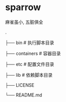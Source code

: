 # sparrow

麻雀虽小, 五脏俱全

.

├── bin # 执行脚本目录

├── containers # 容器目录

├── etc # 配置文件目录

├── lib # 依赖脚本目录

├── LICENSE

└── README.md
